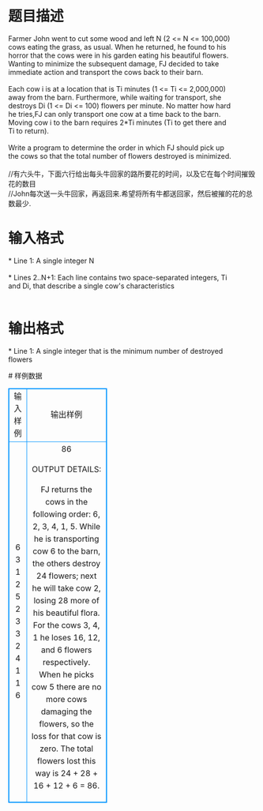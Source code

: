 # 

 
 # 题目描述 
<p>
Farmer John went to cut some wood and left N (2 <= N <= 100,000)<br>cows eating the grass, as usual. When he returned, he found to his<br>horror that the cows were in his garden eating his beautiful flowers.<br>Wanting to minimize the subsequent damage, FJ decided to take<br>immediate action and transport the cows back to their barn.<br><br>Each cow i is at a location that is Ti minutes (1 <= Ti <= 2,000,000)<br>away from the barn. Furthermore, while waiting for transport, she<br>destroys Di (1 <= Di <= 100) flowers per minute. No matter how hard<br>he tries,FJ can only transport one cow at a time back to the barn.<br>Moving cow i to the barn requires 2*Ti minutes (Ti to get there and<br>Ti to return).<br><br>Write a program to determine the order in which FJ should pick up<br>the cows so that the total number of flowers destroyed is minimized.<br><br>//有六头牛，下面六行给出每头牛回家的路所要花的时间，以及它在每个时间摧毁花的数目<br>//John每次送一头牛回家，再返回来.希望将所有牛都送回家，然后被摧的花的总数最少.<br></p> 

 
 # 输入格式 
<p>
* Line 1: A single integer N<br><br>* Lines 2..N+1: Each line contains two space-separated integers, Ti<br>        and Di, that describe a single cow's characteristics<br><br></p> 

 
 # 输出格式 
<p>
* Line 1: A single integer that is the minimum number of destroyed<br>        flowers<br></p> 
# 样例数据
<style>
        table,table tr th, table tr td { border:1px solid #0094ff; }
        table { width: 200px; min-height: 25px; line-height: 25px; text-align: center; border-collapse: collapse;}   
    </style>
<table>
	<tr>
		<td>输入样例</td>
		<td>输出样例</td>
	</tr>
<tr><td>6
3 1
2 5
2 3
3 2
4 1
1 6
</td><td>86

OUTPUT DETAILS:

FJ returns the cows in the following order: 6, 2, 3, 4, 1, 5. While
he is transporting cow 6 to the barn, the others destroy 24 flowers;
next he will take cow 2, losing 28 more of his beautiful flora. For
the cows 3, 4, 1 he loses 16, 12, and 6 flowers respectively. When
he picks cow 5 there are no more cows damaging the flowers, so the
loss for that cow is zero. The total flowers lost this way is 24 +
28 + 16 + 12 + 6 = 86.</td></tr></table>

